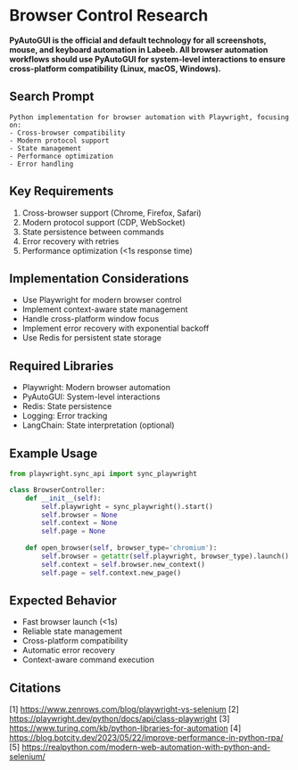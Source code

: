 # Browser Control Research

**PyAutoGUI is the official and default technology for all screenshots, mouse, and keyboard automation in Labeeb. All browser automation workflows should use PyAutoGUI for system-level interactions to ensure cross-platform compatibility (Linux, macOS, Windows).**

## Search Prompt
```
Python implementation for browser automation with Playwright, focusing on:
- Cross-browser compatibility
- Modern protocol support
- State management
- Performance optimization
- Error handling
```

## Key Requirements
1. Cross-browser support (Chrome, Firefox, Safari)
2. Modern protocol support (CDP, WebSocket)
3. State persistence between commands
4. Error recovery with retries
5. Performance optimization (<1s response time)

## Implementation Considerations
- Use Playwright for modern browser control
- Implement context-aware state management
- Handle cross-platform window focus
- Implement error recovery with exponential backoff
- Use Redis for persistent state storage

## Required Libraries
- Playwright: Modern browser automation
- PyAutoGUI: System-level interactions
- Redis: State persistence
- Logging: Error tracking
- LangChain: State interpretation (optional)

## Example Usage
```python
from playwright.sync_api import sync_playwright

class BrowserController:
    def __init__(self):
        self.playwright = sync_playwright().start()
        self.browser = None
        self.context = None
        self.page = None
    
    def open_browser(self, browser_type='chromium'):
        self.browser = getattr(self.playwright, browser_type).launch()
        self.context = self.browser.new_context()
        self.page = self.context.new_page()
```

## Expected Behavior
- Fast browser launch (<1s)
- Reliable state management
- Cross-platform compatibility
- Automatic error recovery
- Context-aware command execution

## Citations
[1] https://www.zenrows.com/blog/playwright-vs-selenium
[2] https://playwright.dev/python/docs/api/class-playwright
[3] https://www.turing.com/kb/python-libraries-for-automation
[4] https://blog.botcity.dev/2023/05/22/improve-performance-in-python-rpa/
[5] https://realpython.com/modern-web-automation-with-python-and-selenium/
